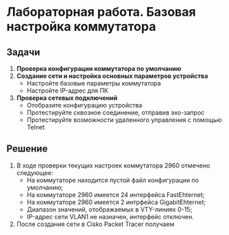# Лабораторная работа. Базовая настройка коммутатора
## Задачи
1. **Проверка конфигурации коммутатора по умолчанию**
2. **Создание сети и настройка основных параметров устройства**
    - Настройте базовые параметры коммутатора
    - Настройте IP-адрес для ПК
3. **Проверка сетевых подключений**
    - Отобразите конфигурацию устройства
    - Протестируйте сквозное соединение, отправив эхо-запрос
    - Протестируйте возможности удаленного управления с помощью Telnet

## Решение
1. В ходе проверки текущих настроек коммутатора 2960 отмечено следующее:
    - На коммутаторе находится пустой файл конфигурации по умолчанию;
    - На коммутаторе 2960 имеется 24 интерфейса FastEhternet;
    - На коммутаторе 2960 имеется 2 интрфейса GigabitEhternet;
    - Диапазон значений, отображаемых в VTY-линиях 0-15;
    - IP-адрес сети VLAN1 не назначен, интерфейс отключен.
2. После создания сети в Cisko Packet Tracer получаем 
